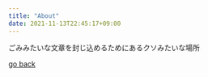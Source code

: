 ```yaml
---
title: "About"
date: 2021-11-13T22:45:17+09:00
---
```

ごみみたいな文章を封じ込めるためにあるクソみたいな場所

[go back]: /
[go back]
